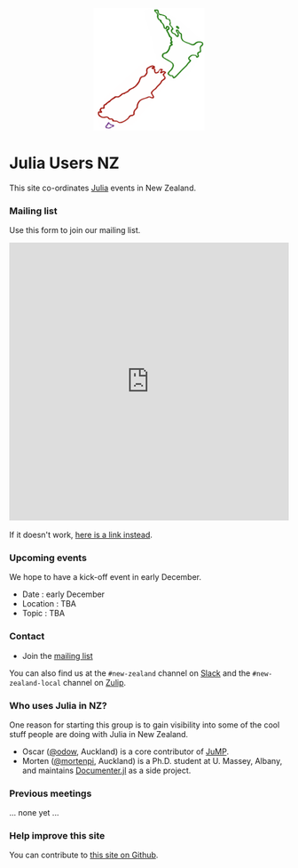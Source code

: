 <p align="center">
    <img src="julia-users-nz-logo.png" alt="logo" width="200px"/>
</p>

# Julia Users NZ

This site co-ordinates [Julia](https://julialang.org) events in New Zealand.

### Mailing list

Use this form to join our mailing list.

<iframe src="https://docs.google.com/forms/d/e/1FAIpQLSe0Ivdjp3OsiIuB2sd4ctd_MhJQjbPZs-pTHiYccXbt4mTuuA/viewform?embedded=true" style="width: 100%;" height="500" frameborder="0" marginheight="0" marginwidth="0">Loading…</iframe>

If it doesn't work, [here is a link instead](https://forms.gle/AHyBWxjDMhNHuc149).

### Upcoming events

We hope to have a kick-off event in early December.


- Date     : early December
- Location : TBA
- Topic    : TBA

### Contact

- Join the [mailing list](https://forms.gle/AHyBWxjDMhNHuc149)

You can also find us at the `#new-zealand` channel on [Slack](http://julialang.slack.com)
and the `#new-zealand-local` channel on [Zulip](https://julialang.zulipchat.com/#narrow/stream/263467-new-zealand-local).

### Who uses Julia in NZ?

One reason for starting this group is to gain visibility into some of the cool
stuff people are doing with Julia in New Zealand.

- Oscar ([@odow](https://github.com/odow), Auckland) is a core contributor of
    [JuMP](https://jump.dev).
- Morten ([@mortenpi](https://github.com/mortenpi), Auckland) is a Ph.D. student
    at U. Massey, Albany, and maintains [Documenter.jl](https://github.com/JuliaDocs/Documenter.jl)
    as a side project.

### Previous meetings

... none yet ...

### Help improve this site

You can contribute to [this site on Github](https://github.com/julia-users-nz/julia-users-nz.github.io).
